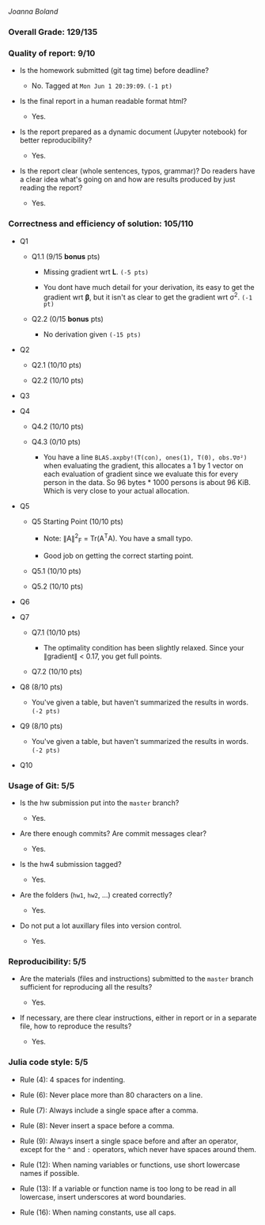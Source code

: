 *Joanna Boland*

### Overall Grade: 129/135

### Quality of report: 9/10

* Is the homework submitted (git tag time) before deadline?

    - No. Tagged at `Mon Jun 1 20:39:09`. `(-1 pt)`

* Is the final report in a human readable format html?

    - Yes.

* Is the report prepared as a dynamic document (Jupyter notebook) for better reproducibility?
    
    - Yes.

* Is the report clear (whole sentences, typos, grammar)? Do readers have a clear idea what's going on and how are results produced by just reading the report?
    
    - Yes.


### Correctness and efficiency of solution: 105/110

* Q1

    * Q1.1 (9/15 **bonus** pts)

        - Missing gradient wrt **L**. `(-5 pts)`

        - You dont have much detail for your derivation, its easy to get the gradient wrt **β**, but it isn't as clear to get the gradient wrt σ<sup>2</sup>. `(-1 pt)`

    * Q2.2 (0/15 **bonus** pts)

        - No derivation given `(-15 pts)`

* Q2

    * Q2.1 (10/10 pts)
    
    * Q2.2 (10/10 pts)

* Q3

* Q4

    * Q4.2 (10/10 pts)
    
    * Q4.3 (0/10 pts)

        - You have a line `BLAS.axpby!(T(con), ones(1), T(0), obs.∇σ²)` when evaluating the gradient, this allocates a 1 by 1 vector on each evaluation of gradient since we evaluate this for every person in the data. So 96 bytes * 1000 persons is about 96 KiB. Which is very close to your actual allocation.

* Q5

    * Q5 Starting Point (10/10 pts)

        - Note: ∥A∥<sup>2</sup><sub>F</sub> = Tr(A<sup>T</sup>A). You have a small typo.

        - Good job on getting the correct starting point.
    
    * Q5.1 (10/10 pts)
    
    * Q5.2 (10/10 pts)

* Q6

* Q7

    * Q7.1 (10/10 pts)

        - The optimality condition has been slightly relaxed. Since your ∥gradient∥ < 0.17, you get full points.
    
    * Q7.2 (10/10 pts)

* Q8 (8/10 pts)

    - You've given a table, but haven't summarized the results in words. `(-2 pts)`

* Q9 (8/10 pts)

    - You've given a table, but haven't summarized the results in words. `(-2 pts)`

* Q10


### Usage of Git: 5/5

* Is the hw submission put into the `master` branch?

    - Yes.

* Are there enough commits? Are commit messages clear? 

    - Yes.

* Is the hw4 submission tagged?

    - Yes.

* Are the folders (`hw1`, `hw2`, ...) created correctly?

    - Yes.

* Do not put a lot auxillary files into version control.  
    
    - Yes.


### Reproducibility: 5/5

* Are the materials (files and instructions) submitted to the `master` branch sufficient for reproducing all the results? 

    - Yes.

* If necessary, are there clear instructions, either in report or in a separate file, how to reproduce the results?  

    - Yes.


### Julia code style: 5/5

* Rule (4): 4 spaces for indenting. 
    
* Rule (6): Never place more than 80 characters on a line.

* Rule (7): Always include a single space after a comma. 

* Rule (8):  Never insert a space before a comma.

* Rule (9): Always insert a single space before and after an operator, except for the `^` and `:` operators, which never have spaces around them.

* Rule (12): When naming variables or functions, use short lowercase names if possible.

* Rule (13): If a variable or function name is too long to be read in all lowercase, insert underscores at word boundaries.

* Rule (16): When naming constants, use all caps.

